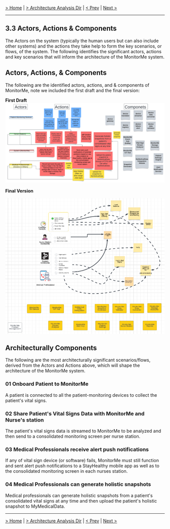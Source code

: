 [> Home](../README.md)  |  [> Architecture Analysis Dir](README.md) |  [< Prev](3.2.ConstraintsAndAssumptions.md)  |  [Next >](3.4.KeyArchitectureCharacteristics.md)

---

## 3.3 Actors, Actions & Components

The Actors on the system (typically the human users but can also include other systems) and the actions they take help to form the key scenarios, or flows, of the system. The following identifies the significant actors, actions and key scenarios that will inform the architecture of the MonitorMe system.

## Actors, Actions, & Components

The following are the identified actors, actions, and & components of MonitorMe, note we included the first draft and the final version:

**First Draft**
![actor-action-component-1](../assets/images/actor-action-component-1.png)


**Final Version**

![actor-action-component-2](../assets/images/actor-action-component-2.png)

## Architecturally Components

The following are the most architecturally significant scenarios/flows, derived from the Actors and Actions above, which will shape the architecture of the MonitorMe system.


### 01  Onboard Patient to MonitorMe

A patient is connected to all the patient-monitoring devices to collect the patient's vital signs.

### 02 Share Patient's Vital Signs Data with MonitorMe and Nurse's station

The patient's vital signs data is streamed to MonitorMe to be analyzed and then send to a consolidated monitoring screen per nurse station.

### 03 Medical Professionals receive alert push notifications

If any of vital sign device (or software) fails, MonitorMe must still function and sent alert push notifications to a StayHealthy mobile app as well as to the consolidated monitoring screen in each nurses station.

### 04 Medical Professionals can generate holistic snapshots

Medical professionals can generate holistic snapshots from a patient's consolidated vital signs at any time and then upload the patient's holistic snapshot to MyMedicalData.

---
[> Home](../README.md)  |  [> Architecture Analysis Dir](README.md) |  [< Prev](3.1.ConstraintsAndAssumptions.md)  |  [Next >](3.3.KeyArchitectureCharacteristics.md)
